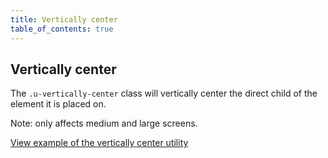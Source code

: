 ```yaml
---
title: Vertically center
table_of_contents: true
---
```


## Vertically center

The `.u-vertically-center` class will vertically center the direct child of the element it is placed on.

Note: only affects medium and large screens.

<a href="https://canonical-web-and-design.github.io/vanilla-framework/examples/utilities/vertically-center/"
    class="js-example">
View example of the vertically center utility
</a>
